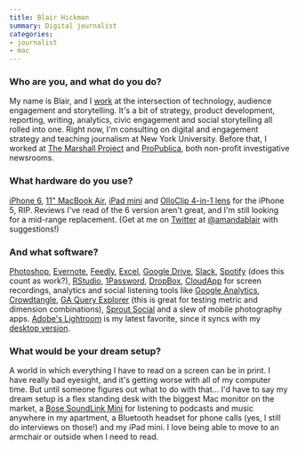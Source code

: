 ```yaml
---
title: Blair Hickman
summary: Digital journalist
categories:
- journalist
- mac
---
```


### Who are you, and what do you do?

My name is Blair, and I [work](http://www.blairhickman.com/ "Blair's website.") at the intersection of technology, audience engagement and storytelling. It's a bit of strategy, product development, reporting, writing, analytics, civic engagement and social storytelling all rolled into one. Right now, I'm consulting on digital and engagement strategy and teaching journalism at New York University. Before that, I worked at [The Marshall Project](https://www.themarshallproject.org/ "A non-profit journalism group.") and [ProPublica](https://www.propublica.org/ "A non-profit newsroom."), both non-profit investigative newsrooms. 

### What hardware do you use?

[iPhone 6][iphone-6], [11" MacBook Air][macbook-air], [iPad mini][ipad-mini] and [OlloClip 4-in-1 lens][4-in-1-iphone-5] for the iPhone 5, RIP. Reviews I've read of the 6 version aren't great, and I'm still looking for a mid-range replacement. (Get at me on [Twitter][] at [@amandablair](https://twitter.com/amandablair "Blair's Twitter account.") with suggestions!)

### And what software?

[Photoshop][], [Evernote][], [Feedly][], [Excel][], [Google Drive][google-drive], [Slack][], [Spotify][] (does this count as work?), [RStudio][], [1Password][], [DropBox][], [CloudApp][] for screen recordings, analytics and social listening tools like [Google Analytics][google-analytics], [Crowdtangle][], [GA Query Explorer][query-explorer] (this is great for testing metric and dimension combinations), [Sprout Social][sprout-social] and a slew of mobile photography apps. [Adobe's Lightroom][lightroom-ios] is my latest favorite, since it syncs with my [desktop version][lightroom].

### What would be your dream setup?

A world in which everything I have to read on a screen can be in print. I have really bad eyesight, and it's getting worse with all of my computer time. But until someone figures out what to do with that... I'd have to say my dream setup is a flex standing desk with the biggest Mac monitor on the market, a [Bose SoundLink Mini][soundlink-mini] for listening to podcasts and music anywhere in my apartment, a Bluetooth headset for phone calls (yes, I still do interviews on those!) and my iPad mini. I love being able to move to an armchair or outside when I need to read.

[4-in-1-iphone-5]: https://www.olloclip.com/en-us/shop/lenses/iphone5-4-in-1/ "A set of lenses for the iPhone 5."
[ipad-mini]: https://www.apple.com/ipad-mini/ "A 7.9 inch tablet device."
[iphone-6]: https://en.wikipedia.org/wiki/IPhone_6 "A smartphone."
[macbook-air]: https://www.apple.com/macbook-air/ "A very thin laptop."
[soundlink-mini]: https://www.cnet.com/products/bose-soundlink-mini-speaker/ "Portable Bluetooth speakers."
[1password]: https://1password.com "Password management software for Mac OS X."
[cloudapp]: https://www.getcloudapp.com/ "A cloud-based file sharing menubar app for Mac OS X."
[crowdtangle]: https://www.crowdtangle.com/ "A service for monitoring what's being said on social media."
[dropbox]: https://www.dropbox.com/ "Online syncing and storage."
[evernote]: https://evernote.com/ "Online software for capturing notes."
[excel]: https://products.office.com/en-us/excel "A spreadsheet application."
[feedly]: https://feedly.com/ "A feed reader."
[google-analytics]: http://www.google.com/analytics/ "Web analytics."
[google-drive]: https://drive.google.com/ "A cloud storage service."
[lightroom-ios]: https://itunes.apple.com/gb/app/adobe-photoshop-lightroom/id804177739 "A photo editing and management app."
[lightroom]: https://www.adobe.com/products/photoshop-lightroom.html "Photo management and editing software."
[photoshop]: https://www.adobe.com/products/photoshop.html "A bitmap image editor."
[query-explorer]: https://ga-dev-tools.appspot.com/query-explorer/ "A tool for exploring statistics in Google Analytics."
[rstudio]: https://www.rstudio.com/ "An IDE for the R language."
[slack]: https://slack.com/ "A collaboration service."
[spotify]: https://www.spotify.com/us/ "A music streaming service."
[sprout-social]: https://sproutsocial.com/ "A service for managing a company's social media."
[twitter]: https://twitter.com/ "An online micro-blogging platform."
